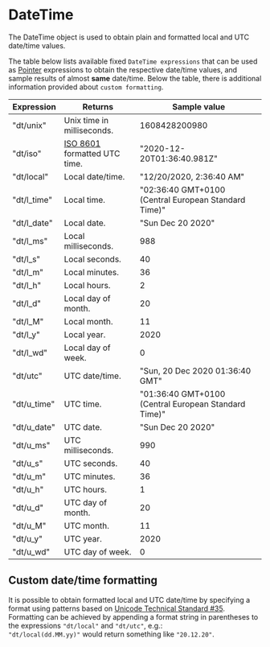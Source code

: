 # DateTime

The DateTime object is used to obtain plain and formatted local and UTC date/time values.  

The table below lists available fixed `DateTime expressions` that can be used as [Pointer] expressions to obtain the respective date/time values, and sample results of almost **same** date/time. Below the table, there is additional information provided about `custom formatting`.

|Expression|Returns|Sample value|
|----------|-------|-------|
|"dt/unix"|Unix time in milliseconds.|1608428200980|
|"dt/iso"|[ISO 8601][iso] formatted UTC time.|"2020-12-20T01:36:40.981Z"|
|"dt/local"|Local date/time.|"12/20/2020, 2:36:40 AM"|
|"dt/l_time"|Local time.|"02:36:40 GMT+0100 (Central European Standard Time)"|
|"dt/l_date"|Local date.|"Sun Dec 20 2020"|
|"dt/l_ms"|Local milliseconds.|988|
|"dt/l_s"|Local seconds.|40|
|"dt/l_m"|Local minutes.|36|
|"dt/l_h"|Local hours.|2|
|"dt/l_d"|Local day of month.|20|
|"dt/l_M"|Local month. |11|
|"dt/l_y"|Local year.|2020|
|"dt/l_wd"|Local day of week.|0|
|"dt/utc"|UTC date/time.|"Sun, 20 Dec 2020 01:36:40 GMT"|
|"dt/u_time"|UTC time.|"01:36:40 GMT+0100 (Central European Standard Time)"|
|"dt/u_date"|UTC date.|"Sun Dec 20 2020"|
|"dt/u_ms"|UTC milliseconds.|990|
|"dt/u_s"|UTC seconds.|40|
|"dt/u_m"|UTC minutes.|36|
|"dt/u_h"|UTC hours.|1|
|"dt/u_d"|UTC day of month.|20|
|"dt/u_M"|UTC month.|11|
|"dt/u_y"|UTC year.|2020|
|"dt/u_wd"|UTC day of week.|0|

## Custom date/time formatting

It is possible to obtain formatted local and UTC date/time by specifying a format using patterns based on [Unicode Technical Standard #35][uts35].  
Formatting can be achieved by appending a format string in parentheses to the expressions `"dt/local"` and `"dt/utc"`, e.g.:  
`"dt/local(dd.MM.yy)"` would return something like `"20.12.20"`.


[iso]: https://www.w3.org/TR/NOTE-datetime

[Pointer]: Pointer.md

[uts35]: https://www.unicode.org/reports/tr35/tr35-dates.html#Date_Field_Symbol_Table